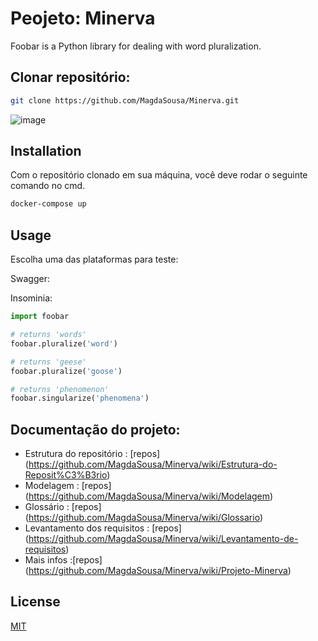 # Peojeto: Minerva

Foobar is a Python library for dealing with word pluralization.

## Clonar repositório:

```bash
git clone https://github.com/MagdaSousa/Minerva.git
```
![image](https://user-images.githubusercontent.com/55951781/186849379-59a21789-4d3d-4b88-8ca3-b0aeebe3ea01.png)



## Installation
Com o repositório clonado em sua máquina, você deve rodar o seguinte comando no cmd.

```bash
docker-compose up
```

## Usage

Escolha uma das plataformas para teste:

Swagger:

Insominia:

```python
import foobar

# returns 'words'
foobar.pluralize('word')

# returns 'geese'
foobar.pluralize('goose')

# returns 'phenomenon'
foobar.singularize('phenomena')
```

## Documentação do projeto:
- Estrutura do repositório : [repos] (https://github.com/MagdaSousa/Minerva/wiki/Estrutura-do-Reposit%C3%B3rio)
- Modelagem : [repos] (https://github.com/MagdaSousa/Minerva/wiki/Modelagem)
- Glossário : [repos] (https://github.com/MagdaSousa/Minerva/wiki/Glossario)
- Levantamento dos requisitos : [repos] (https://github.com/MagdaSousa/Minerva/wiki/Levantamento-de-requisitos)
- Mais infos :[repos] (https://github.com/MagdaSousa/Minerva/wiki/Projeto-Minerva)



## License
[MIT](https://choosealicense.com/licenses/mit/)
